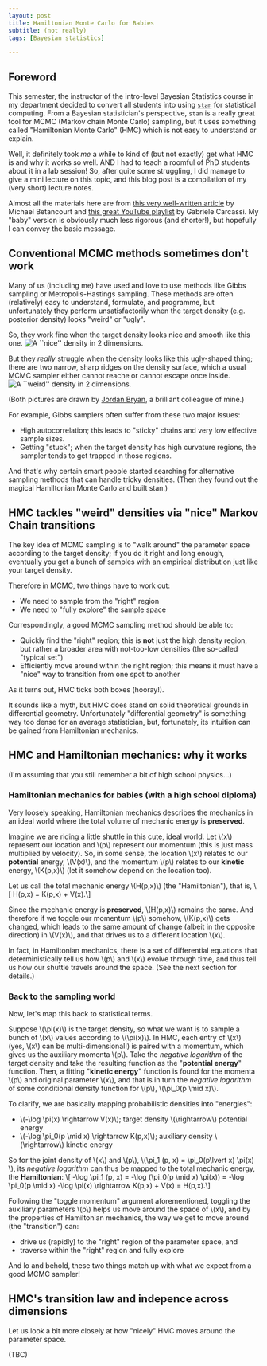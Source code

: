 ```yaml
---
layout: post
title: Hamiltonian Monte Carlo for Babies
subtitle: (not really)
tags: [Bayesian statistics]

---
```


## Foreword

This semester, the instructor of the intro-level Bayesian Statistics course in my department decided to convert all students 
into using [`stan`](https://mc-stan.org/) for statistical computing. From a Bayesian statistician's perspective, `stan` is a 
really great tool for MCMC (Markov chain Monte Carlo) sampling, but it uses something called "Hamiltonian Monte Carlo" (HMC) which is not easy to understand or explain.

Well, it definitely took *me* a while to kind of (but not exactly) get what HMC is and why it works so well. AND I had to 
teach a roomful of PhD students about it in a lab session! So, after quite some struggling, I did manage to give a mini 
lecture on this topic, and this blog post is a compilation of my (very short) lecture notes.

Almost all the materials here are from [this very well-written article](https://arxiv.org/abs/1701.02434) by Michael Betancourt and 
[this great YouTube playlist](https://youtu.be/FGQddvjP19w) by Gabriele Carcassi. My "baby" version is obviously much less 
rigorous (and shorter!), but hopefully I can convey the basic message. 

## Conventional MCMC methods sometimes don't work

Many of us (including me) have used and love to use methods like Gibbs sampling or Metropolis-Hastings sampling.
These methods are often (relatively) easy to understand, formulate, and programme, but unfortunately they perform unsatisfactorily
when the target density (e.g. posterior density) looks "weird" or "ugly".

So, they work fine when the target density looks nice and smooth like this one.
![A ``nice'' density in 2 dimensions.](https://fanbuduke17.github.io/img/Nice_density.jpeg)

But they *really* struggle when the density looks like this ugly-shaped thing; there are two narrow, sharp ridges on the density surface, which a usual MCMC sampler either cannot reache or cannot escape once inside.
![A ``weird'' density in 2 dimensions.](https://fanbuduke17.github.io/img/Bad_density.jpeg)

(Both pictures are drawn by [Jordan Bryan](https://j-g-b.github.io/), a brilliant colleague of mine.)

For example, Gibbs samplers often suffer from these two major issues:

* High autocorrelation; this leads to "sticky" chains and very low effective sample sizes.
* Getting "stuck"; when the target density has high curvature regions, the sampler tends to get trapped in those regions.

And that's why certain smart people started searching for alternative sampling methods that can handle tricky densities. 
(Then they found out the magical Hamiltonian Monte Carlo and built stan.)

## HMC tackles "weird" densities via "nice" Markov Chain transitions

The key idea of MCMC sampling is to "walk around" the parameter space according to the target density; if you do it right and 
long enough, eventually you get a bunch of samples with an empirical distribution just like your target density.

Therefore in MCMC, two things have to work out:
* We need to sample from the "right" region
* We need to "fully explore" the sample space

Correspondingly, a good MCMC sampling method should be able to:
* Quickly find the "right" region; this is **not** just the high density region, but rather a broader area with not-too-low densities (the so-called "typical set")
* Efficiently move around within the right region; this means it must have a "nice" way to transition from one spot to another

As it turns out, HMC ticks both boxes (hooray!).

It sounds like a myth, but HMC does stand on solid theoretical grounds in differential geometry. Unfortunately "differential geometry" is something way too dense for an average statistician, but, fortunately, its intuition can be gained from Hamiltonian mechanics.

## HMC and Hamiltonian mechanics: why it works

(I'm assuming that you still remember a bit of high school physics...)

### Hamiltonian mechanics for babies (with a high school diploma)

Very loosely speaking, Hamiltonian mechanics describes the mechanics in an ideal world where the total volume of mechanic 
energy is **preserved**. 

Imagine we are riding a little shuttle in this cute, ideal world. Let \\(x\\) represent our location and \\(p\\) 
represent our momentum (this is just mass multiplied by velocity). So, in some sense, the location \\(x\\) relates to our **potential** energy, \\(V(x)\\), and the momentum \\(p\\) relates to our **kinetic** energy, \\(K(p,x)\\) (let it somehow depend on the location too). 

Let us call the total mechanic energy \\(H(p,x)\\) (the "Hamiltonian"), that is,
\\[ H(p,x) = K(p,x) + V(x).\\]

Since the mechanic energy is **preserved**, \\(H(p,x)\\) remains the same. And therefore if we toggle our momentum \\(p\\) somehow, \\(K(p,x)\\) gets changed, which leads to the same amount of change (albeit in the opposite direction) in \\(V(x)\\), and that drives us to a different location \\(x\\). 

In fact, in Hamiltonian mechanics, there is a set of differential equations that deterministically tell us how \\(p\\) and \\(x\\) evolve through time, and thus tell us how our shuttle travels around the space. (See the next section for details.)

### Back to the sampling world

Now, let's map this back to statistical terms. 

Suppose \\(\pi(x)\\) is the target density, so what we want is to sample a bunch of \\(x\\) values according to \\(\pi(x)\\). In HMC, each entry of \\(x\\) (yes, \\(x\\) can be multi-dimensional!) is paired with a momentum, which gives us the auxiliary  momenta \\(p\\). Take the *negative logarithm* of the target density and take the resulting function as the "**potential energy**" function. Then, a fitting "**kinetic energy**" function is found for the momenta \\(p\\) and original parameter \\(x\\), and that is in turn the *negative logarithm* of some conditional density function for \\(p\\), \\(\pi_0(p \mid x)\\).

To clarify, we are basically mapping probabilistic densities into "energies":
* \\(-\log \pi(x) \rightarrow V(x)\\); target density \\(\rightarrow\\) potential energy
* \\(-\log \pi_0(p \mid x) \rightarrow K(p,x)\\); auxiliary density \\(\rightarrow\\) kinetic energy

So for the joint density of \\(x\\) and \\(p\\), \\(\pi_1 (p, x) = \pi_0(p\lvert x) \pi(x) \\), its *negative logarithm* can thus be mapped to the total mechanic energy, the **Hamiltonian**:
\\[ -\log \pi_1 (p, x) = -\log (\pi_0(p \mid x) \pi(x)) = -\log \pi_0(p \mid x)  -\log \pi(x) \rightarrow K(p,x) + V(x) =  H(p,x).\\]

Following the "toggle momentum" argument aforementioned, toggling the auxiliary parameters \\(p\\) helps us move around the space of \\(x\\), and by the properties of Hamiltonian mechanics, the way we get to move around (the "transition") can:
* drive us (rapidly) to the "right" region of the parameter space, and
* traverse within the "right" region and fully explore

And lo and behold, these two things match up with what we expect from a good MCMC sampler!

## HMC's transition law and indepence across dimensions

Let us look a bit more closely at how "nicely" HMC moves around the parameter space.

(TBC)

